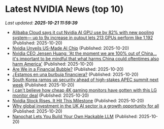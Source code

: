 # Latest NVIDIA News (top 10)
_Last updated: **2025-10-21 11:59:39**_

- [Alibaba Cloud says it cut Nvidia AI GPU use by 82% with new pooling system— up to 9x increase in output lets 213 GPUs perform like 1,192](https://www.tomshardware.com/tech-industry/semiconductors/alibaba-says-new-pooling-system-cut-nvidia-gpu-use-by-82-percent) (Published: 2025-10-20)
- [Nvidia Unveils US-Made AI Chip](https://nep123.com/nvidia-unveils-us-made-ai-chip/) (Published: 2025-10-20)
- [Nvidia CEO Jensen Huang: 'At the moment we are 100% out of China... it's important to be mindful that what harms China could oftentimes also harm America'](https://www.pcgamer.com/hardware/nvidia-ceo-jensen-huang-at-the-moment-we-are-100-percent-out-of-china-its-important-to-be-mindful-that-what-harms-china-could-oftentimes-also-harm-america/) (Published: 2025-10-20)
- [Are We in a Financial Bubble?](https://www.project-syndicate.org/commentary/ai-bubble-market-signals-to-watch-by-dambisa-moyo-2025-10) (Published: 2025-10-20)
- [¿Estamos en una burbuja financiera?](https://www.project-syndicate.org/commentary/ai-bubble-market-signals-to-watch-by-dambisa-moyo-2025-10/spanish) (Published: 2025-10-20)
- [South Korea ramps up security ahead of high-stakes APEC summit next week](https://www.thestar.com.my/news/world/2025/10/20/south-korea-ramps-up-security-ahead-of-high-stakes-apec-summit-next-week) (Published: 2025-10-20)
- [I can't believe how cheap 4K gaming monitors have gotten with this LG monitor deal](https://www.eurogamer.net/i-cant-believe-how-cheap-4k-gaming-monitors-have-gotten-with-this-lg-monitor-deal) (Published: 2025-10-20)
- [Nvidia Stock Rises. It Hit This Milestone](https://biztoc.com/x/124b6ec4b5a6d788) (Published: 2025-10-20)
- [Why global investment in the UK AI sector is a growth opportunity for all](https://www.computerweekly.com/blog/Ahead-in-the-Clouds/Why-global-investment-in-the-UK-AI-sector-is-a-growth-opportunity-for-all) (Published: 2025-10-20)
- [Nanochat Lets You Build Your Own Hackable LLM](https://hackaday.com/2025/10/20/nanochat-lets-you-build-your-own-hackable-llm/) (Published: 2025-10-20)
